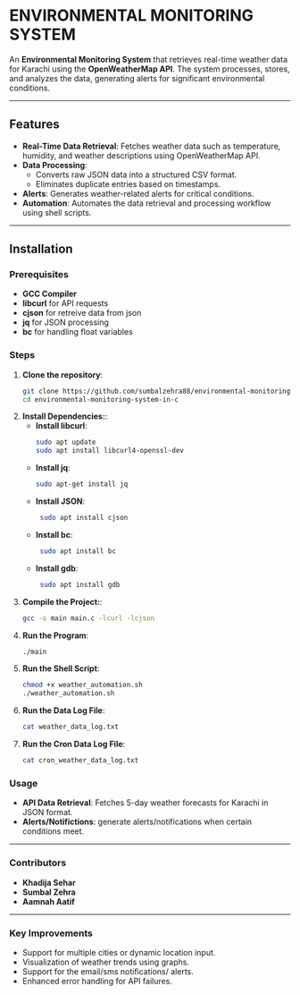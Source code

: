 # **ENVIRONMENTAL MONITORING SYSTEM**

An **Environmental Monitoring System** that retrieves real-time weather data for Karachi using the **OpenWeatherMap API**. The system processes, stores, and analyzes the data, generating alerts for significant environmental conditions.

---

## **Features**
- **Real-Time Data Retrieval**: Fetches weather data such as temperature, humidity, and weather descriptions using OpenWeatherMap API.
- **Data Processing**:
  - Converts raw JSON data into a structured CSV format.
  - Eliminates duplicate entries based on timestamps.
- **Alerts**: Generates weather-related alerts for critical conditions.
- **Automation**: Automates the data retrieval and processing workflow using shell scripts.

---

## **Installation**

### **Prerequisites**
- **GCC Compiler**
- **libcurl** for API requests
- **cjson** for retreive data from json
- **jq** for JSON processing
- **bc** for handling float variables

### **Steps**
1. **Clone the repository**:
   ```bash
   git clone https://github.com/sumbalzehra88/environmental-monitoring-system-in-c.git
   cd environmental-monitoring-system-in-c
2. **Install Dependencies:**:
     - **Install libcurl**: 
       ```bash
       sudo apt update
       sudo apt install libcurl4-openssl-dev
     - **Install jq**:
         ```bash
         sudo apt-get install jq
     - **Install JSON**:
         ```bash
          sudo apt install cjson
     - **Install bc**:
         ```bash
          sudo apt install bc
      - **Install gdb**:
         ```bash
          sudo apt install gdb

3. **Compile the Project:**:
   ```bash
   gcc -o main main.c -lcurl -lcjson
4. **Run the Program**:
   ```bash
   ./main
5. **Run the Shell Script**:
     ```bash
     chmod +x weather_automation.sh
     ./weather_automation.sh
6. **Run the Data Log File**:
     ```bash
     cat weather_data_log.txt
7. **Run the Cron Data Log File**:
     ```bash
     cat cron_weather_data_log.txt
   
### **Usage**

- **API Data Retrieval**: Fetches 5-day weather forecasts for Karachi in JSON format.
- **Alerts/Notifictions**: generate alerts/notifications when certain conditions meet. 

---

### **Contributors**
- **Khadija Sehar**  
- **Sumbal Zehra**  
- **Aamnah Aatif**

---

### **Key Improvements**
- Support for multiple cities or dynamic location input.
- Visualization of weather trends using graphs.
- Support for the email/sms notifications/ alerts.
- Enhanced error handling for API failures.
